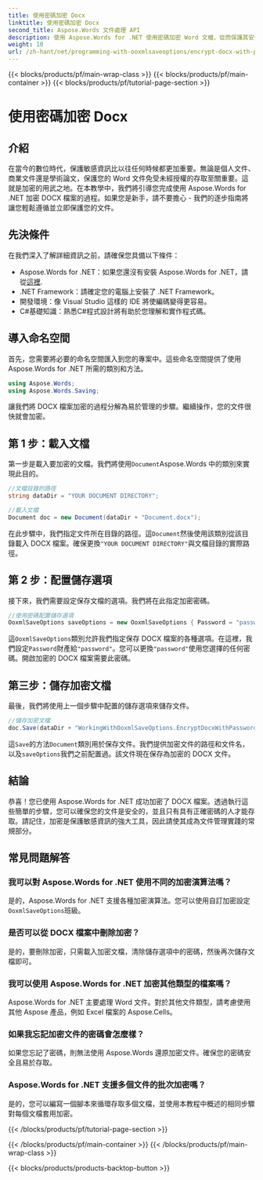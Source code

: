 ```yaml
---
title: 使用密碼加密 Docx
linktitle: 使用密碼加密 Docx
second_title: Aspose.Words 文件處理 API
description: 使用 Aspose.Words for .NET 使用密碼加密 Word 文檔，從而保護其安全。請按照我們的逐步指南來保護您的敏感資訊。
weight: 10
url: /zh-hant/net/programming-with-ooxmlsaveoptions/encrypt-docx-with-password/
---
```


{{< blocks/products/pf/main-wrap-class >}}
{{< blocks/products/pf/main-container >}}
{{< blocks/products/pf/tutorial-page-section >}}

# 使用密碼加密 Docx

## 介紹

在當今的數位時代，保護敏感資訊比以往任何時候都更加重要。無論是個人文件、商業文件還是學術論文，保護您的 Word 文件免受未經授權的存取至關重要。這就是加密的用武之地。在本教學中，我們將引導您完成使用 Aspose.Words for .NET 加密 DOCX 檔案的過程。如果您是新手，請不要擔心 - 我們的逐步指南將讓您輕鬆遵循並立即保護您的文件。

## 先決條件

在我們深入了解詳細資訊之前，請確保您具備以下條件：

-  Aspose.Words for .NET：如果您還沒有安裝 Aspose.Words for .NET，請從[這裡](https://releases.aspose.com/words/net/).
- .NET Framework：請確定您的電腦上安裝了 .NET Framework。
- 開發環境：像 Visual Studio 這樣的 IDE 將使編碼變得更容易。
- C#基礎知識：熟悉C#程式設計將有助於您理解和實作程式碼。

## 導入命名空間

首先，您需要將必要的命名空間匯入到您的專案中。這些命名空間提供了使用 Aspose.Words for .NET 所需的類別和方法。

```csharp
using Aspose.Words;
using Aspose.Words.Saving;
```

讓我們將 DOCX 檔案加密的過程分解為易於管理的步驟。繼續操作，您的文件很快就會加密。

## 第 1 步：載入文檔

第一步是載入要加密的文檔。我們將使用`Document`Aspose.Words 中的類別來實現此目的。

```csharp
//文檔目錄的路徑
string dataDir = "YOUR DOCUMENT DIRECTORY";  

//載入文檔
Document doc = new Document(dataDir + "Document.docx");
```

在此步驟中，我們指定文件所在目錄的路徑。這`Document`然後使用該類別從該目錄載入 DOCX 檔案。確保更換`"YOUR DOCUMENT DIRECTORY"`與文檔目錄的實際路徑。

## 第 2 步：配置儲存選項

接下來，我們需要設定保存文檔的選項。我們將在此指定加密密碼。

```csharp
//使用密碼配置儲存選項
OoxmlSaveOptions saveOptions = new OoxmlSaveOptions { Password = "password" };
```

這`OoxmlSaveOptions`類別允許我們指定保存 DOCX 檔案的各種選項。在這裡，我們設定`Password`財產給`"password"`。您可以更換`"password"`使用您選擇的任何密碼。開啟加密的 DOCX 檔案需要此密碼。

## 第三步：儲存加密文檔

最後，我們將使用上一個步驟中配置的儲存選項來儲存文件。

```csharp
//儲存加密文檔
doc.Save(dataDir + "WorkingWithOoxmlSaveOptions.EncryptDocxWithPassword.docx", saveOptions);
```

這`Save`的方法`Document`類別用於保存文件。我們提供加密文件的路徑和文件名，以及`saveOptions`我們之前配置過。該文件現在保存為加密的 DOCX 文件。

## 結論

恭喜！您已使用 Aspose.Words for .NET 成功加密了 DOCX 檔案。透過執行這些簡單的步驟，您可以確保您的文件是安全的，並且只有具有正確密碼的人才能存取。請記住，加密是保護敏感資訊的強大工具，因此請使其成為文件管理實踐的常規部分。

## 常見問題解答

### 我可以對 Aspose.Words for .NET 使用不同的加密演算法嗎？

是的，Aspose.Words for .NET 支援各種加密演算法。您可以使用自訂加密設定`OoxmlSaveOptions`班級。

### 是否可以從 DOCX 檔案中刪除加密？

是的，要刪除加密，只需載入加密文檔，清除儲存選項中的密碼，然後再次儲存文檔即可。

### 我可以使用 Aspose.Words for .NET 加密其他類型的檔案嗎？

Aspose.Words for .NET 主要處理 Word 文件。對於其他文件類型，請考慮使用其他 Aspose 產品，例如 Excel 檔案的 Aspose.Cells。

### 如果我忘記加密文件的密碼會怎麼樣？

如果您忘記了密碼，則無法使用 Aspose.Words 還原加密文件。確保您的密碼安全且易於存取。

### Aspose.Words for .NET 支援多個文件的批次加密嗎？

是的，您可以編寫一個腳本來循環存取多個文檔，並使用本教程中概述的相同步驟對每個文檔套用加密。

{{< /blocks/products/pf/tutorial-page-section >}}

{{< /blocks/products/pf/main-container >}}
{{< /blocks/products/pf/main-wrap-class >}}

{{< blocks/products/products-backtop-button >}}
